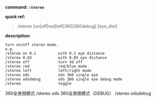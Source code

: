 <!-- BEGIN_AUTOGEN: do NOT edit in this block -->

**command: `/stereo`**

**quick ref:**
> /stereo [on|off|red|left|360|360debug] [eye_dist]

**description:**

```
turn on/off stereo mode. 
e.g.
/stereo on 0.1			with 0.1 eye distance
/stereo 0.03			with 0.03 eye distance
/stereo off				turn 3d off
/stereo red				red/blue mode 
/stereo left			left/right mode
/stereo ods			    ods 360 single eye
/stereo odsdebug		ods 360 single eye debug mode
/stereo					toggle
```

<!-- END_AUTOGEN-->


360全景图模式 /stereo ods
360全景图模式（DEBUG） /stereo odsdebug